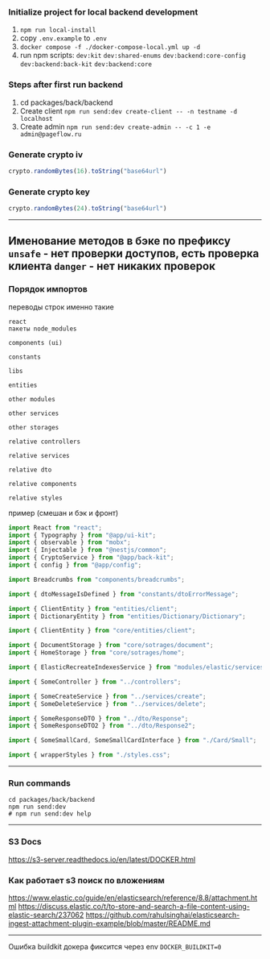 ### Initialize project for local backend development
1. `npm run local-install`
2. copy `.env.example` to `.env`
3. `docker compose -f ./docker-compose-local.yml up -d`
4. run npm scripts: `dev:kit` `dev:shared-enums` `dev:backend:core-config` `dev:backend:back-kit` `dev:backend:core`

### Steps after first run backend
1. cd packages/back/backend
2. Create client `npm run send:dev create-client -- -n testname -d localhost`
3. Create admin `npm run send:dev create-admin -- -c 1 -e admin@pageflow.ru`

### Generate crypto iv

```js
crypto.randomBytes(16).toString("base64url")
```

### Generate crypto key

```js
crypto.randomBytes(24).toString("base64url")
```

----
Именование методов в бэке по префиксу
`unsafe` - нет проверки доступов, есть проверка клиента
`danger` - нет никаких проверок
----

### Порядок импортов
переводы строк именно такие
```
react
пакеты node_modules

components (ui)

constants

libs

entities

other modules

other services

other storages

relative controllers

relative services

relative dto

relative components

relative styles
```

пример (смешан и бэк и фронт)

```ts
import React from "react";
import { Typography } from "@app/ui-kit";
import { observable } from "mobx";
import { Injectable } from "@nestjs/common";
import { CryptoService } from "@app/back-kit";
import { config } from "@app/config";

import Breadcrumbs from "components/breadcrumbs";

import { dtoMessageIsDefined } from "constants/dtoErrorMessage";

import { ClientEntity } from "entities/client";
import { DictionaryEntity } from "entities/Dictionary/Dictionary";

import { ClientEntity } from "core/entities/client";

import { DocumentStorage } from "core/sotrages/document";
import { HomeStorage } from "core/sotrages/home";

import { ElasticRecreateIndexesService } from "modules/elastic/services/recreate-indexes";

import { SomeController } from "../controllers";

import { SomeCreateService } from "../services/create";
import { SomeDeleteService } from "../services/delete";

import { SomeResponseDTO } from "../dto/Response";
import { SomeResponseDTO2 } from "../dto/Response2";

import { SomeSmallCard, SomeSmallCardInterface } from "./Card/Small";

import { wrapperStyles } from "./styles.css";
```

----

### Run commands

```shell
cd packages/back/backend
npm run send:dev
# npm run send:dev help
```

----

### S3 Docs
https://s3-server.readthedocs.io/en/latest/DOCKER.html


### Как работает s3 поиск по вложениям
https://www.elastic.co/guide/en/elasticsearch/reference/8.8/attachment.html
https://discuss.elastic.co/t/to-store-and-search-a-file-content-using-elastic-search/237062
https://github.com/rahulsinghai/elasticsearch-ingest-attachment-plugin-example/blob/master/README.md

-----
Ошибка buildkit докера фиксится через env `DOCKER_BUILDKIT=0`
